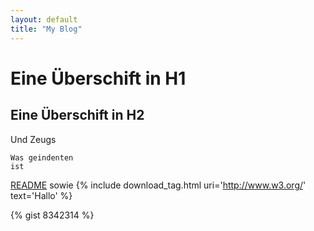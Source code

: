 ```yaml
---
layout: default
title: "My Blog"
---
```



# Eine Überschift in H1

## Eine Überschift in H2

Und Zeugs

	Was geindenten 
	ist

[README](README) sowie {% include download_tag.html uri='http://www.w3.org/' text='Hallo' %}

{% gist 8342314 %}

